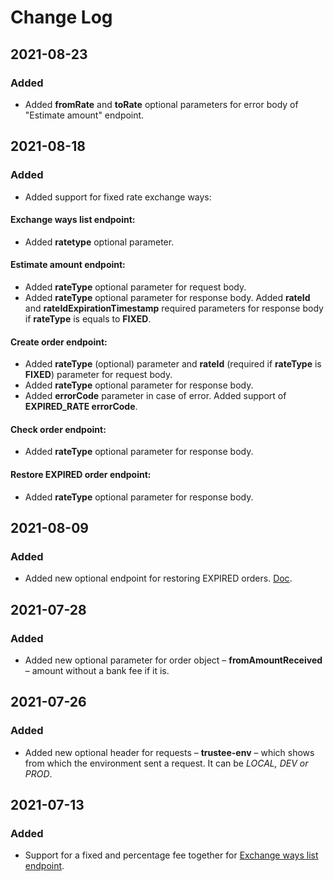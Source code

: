 # Change Log

## 2021-08-23

### Added

- Added **fromRate** and **toRate** optional parameters for error body of "Estimate amount" endpoint.

## 2021-08-18

### Added

- Added support for fixed rate exchange ways:

#### Exchange ways list endpoint:

- Added **ratetype** optional parameter.

#### Estimate amount endpoint:

- Added **rateType** optional parameter for request body.
- Added **rateType** optional parameter for response body. Added **rateId** and **rateIdExpirationTimestamp** required parameters for response body if **rateType** is equals to **FIXED**.

#### Create order endpoint:

- Added **rateType** (optional) parameter and **rateId** (required if **rateType** is **FIXED**) parameter for request body.
- Added **rateType** optional parameter for response body.
- Added **errorCode** parameter in case of error. Added support of **EXPIRED_RATE errorCode**.

#### Check order endpoint:

- Added **rateType** optional parameter for response body.

#### Restore EXPIRED order endpoint:

- Added **rateType** optional parameter for response body.

## 2021-08-09

### Added

- Added new optional endpoint for restoring EXPIRED orders. [Doc](https://github.com/trustee-wallet/trustee_universal_providers_interface#post-restore-expired-order).

## 2021-07-28

### Added

- Added new optional parameter for order object – **fromAmountReceived** – amount without a bank fee if it is.

## 2021-07-26

### Added

- Added new optional header for requests – **trustee-env** – which shows from which the environment sent a request. It can be *LOCAL, DEV or PROD*.

## 2021-07-13

### Added

- Support for a fixed and percentage fee together for [Exchange ways list endpoint](https://github.com/trustee-wallet/trustee_universal_providers_interface#get-exchange-ways-list).
